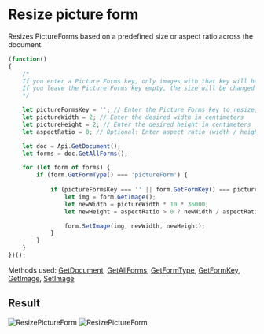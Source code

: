 # Resize picture form

Resizes PictureForms based on a predefined size or aspect ratio across the document.

```ts
(function()
{
    /*
    If you enter a Picture Forms key, only images with that key will have their size changed.
    If you leave the Picture Forms key empty, the size will be changed for all Picture Forms.
    */

    let pictureFormsKey = ''; // Enter the Picture Forms key to resize, or leave empty to resize all
    let pictureWidth = 2; // Enter the desired width in centimeters
    let pictureHeight = 2; // Enter the desired height in centimeters
    let aspectRatio = 0; // Optional: Enter aspect ratio (width / height), or leave as 0 to use width and height directly

    let doc = Api.GetDocument();
    let forms = doc.GetAllForms();

    for (let form of forms) {
        if (form.GetFormType() === 'pictureForm') {
            
            if (pictureFormsKey === '' || form.GetFormKey() === pictureFormsKey) {
                let img = form.GetImage();
                let newWidth = pictureWidth * 10 * 36000;
                let newHeight = aspectRatio > 0 ? newWidth / aspectRatio : pictureHeight * 10 * 36000;

                form.SetImage(img, newWidth, newHeight);
            }
        }
    }
})();
```

Methods used: [GetDocument](/site/docs/office-api/usage-api/text-document-api/Api/Methods/GetDocument.md), [GetAllForms](/site/docs/office-api/usage-api/form-api/ApiDocument/Methods/GetAllForms.md), [GetFormType](/site/docs/office-api/usage-api/form-api/ApiFormBase/Methods/GetFormType.md), [GetFormKey](/site/docs/office-api/usage-api/form-api/ApiFormBase/Methods/GetFormKey.md), [GetImage](/site/docs/office-api/usage-api/form-api/ApiPictureForm/Methods/GetImage.md), [SetImage](/site/docs/office-api/usage-api/form-api/ApiPictureForm/Methods/SetImage.md)

## Result

![ResizePictureForm](/assets/images/plugins/resize-picture-form.png#gh-light-mode-only)
![ResizePictureForm](/assets/images/plugins/resize-picture-form.dark.png#gh-dark-mode-only)